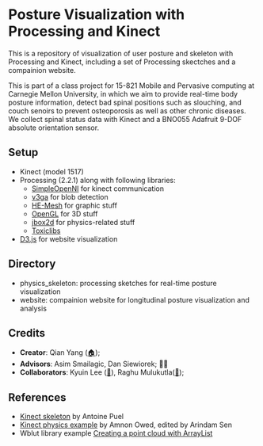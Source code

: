# Posture Visualization with Processing and Kinect

This is a repository of visualization of user posture and skeleton with Processing and Kinect, including a set of Processing skectches and a compainion website.

This is part of a class project for 15-821 Mobile and Pervasive computing at Carnegie Mellon University, in which we aim to provide real-time body posture information, detect bad spinal positions such as slouching, and couch senoirs to prevent osteoporosis as well as other chronic diseases. We collect spinal status data with Kinect and a BNO055 Adafruit 9-DOF absolute orientation sensor.

## Setup 
- Kinect (model 1517)
- Processing (2.2.1) along with following libraries:
  - [SimpleOpenNI](http://openni.ru/files/simpleopenni/index.html) for kinect communication
  - [v3ga](http://www.v3ga.net/processing/BlobDetection/) for blob detection
  - [HE-Mesh](http://www.wblut.com/processing/) for graphic stuff
  - [OpenGL](https://www.opengl.org) for 3D stuff
  - [jbox2d](http://www.jbox2d.org/) for physics-related stuff
  - [Toxiclibs](http://toxiclibs.org/)
- [D3.js](d3js.org) for website visualization

## Directory
- physics_skeleton: processing sketches for real-time posture visualization
- website: compainion website for longitudinal posture visualization and analysis

## Credits
- **Creator**: Qian Yang ([:house:](http://yang-qian.github.io));
- **Advisors**: Asim Smailagic, Dan Siewiorek; :clap::clap:
- **Collaborators**: Kyuin Lee ([:speech_balloon:](mailto:kyuinl@andrew.cmu.edu)), Raghu Mulukutla([:speech_balloon:](mailto:raghu94@cmu.edu));

## References
- [Kinect skeleton](https://github.com/antoine1000/kinect-skeleton) by Antoine Puel
- [Kinect physics example](https://github.com/msp/CANKinectPhysics) by Amnon Owed, edited by Arindam Sen
- Wblut library example [Creating a point cloud with ArrayList](http://www.wblut.com/tutorials/processing/creating-a-point-cloud-with-arraylist/)
